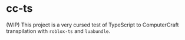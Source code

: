 # cc-ts

(WIP) This project is a very cursed test of TypeScript to ComputerCraft transpilation with `roblox-ts` and `luabundle`.
